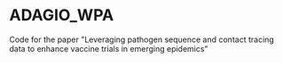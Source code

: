 # ADAGIO_WPA

Code for the paper "Leveraging pathogen sequence and contact tracing data to enhance vaccine trials in emerging epidemics"
